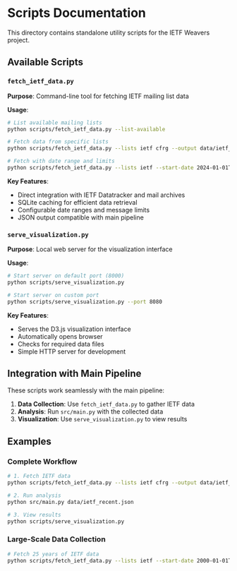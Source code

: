 # Scripts Documentation

This directory contains standalone utility scripts for the IETF Weavers project.

## Available Scripts

### `fetch_ietf_data.py`

**Purpose**: Command-line tool for fetching IETF mailing list data

**Usage**:
```bash
# List available mailing lists
python scripts/fetch_ietf_data.py --list-available

# Fetch data from specific lists
python scripts/fetch_ietf_data.py --lists ietf cfrg --output data/ietf_data.json

# Fetch with date range and limits
python scripts/fetch_ietf_data.py --lists ietf --start-date 2024-01-01T00:00:00 --max-messages 1000
```

**Key Features**:
- Direct integration with IETF Datatracker and mail archives
- SQLite caching for efficient data retrieval
- Configurable date ranges and message limits
- JSON output compatible with main pipeline

### `serve_visualization.py`

**Purpose**: Local web server for the visualization interface

**Usage**:
```bash
# Start server on default port (8000)
python scripts/serve_visualization.py

# Start server on custom port
python scripts/serve_visualization.py --port 8080
```

**Key Features**:
- Serves the D3.js visualization interface
- Automatically opens browser
- Checks for required data files
- Simple HTTP server for development

## Integration with Main Pipeline

These scripts work seamlessly with the main pipeline:

1. **Data Collection**: Use `fetch_ietf_data.py` to gather IETF data
2. **Analysis**: Run `src/main.py` with the collected data
3. **Visualization**: Use `serve_visualization.py` to view results

## Examples

### Complete Workflow

```bash
# 1. Fetch IETF data
python scripts/fetch_ietf_data.py --lists ietf cfrg --output data/ietf_recent.json

# 2. Run analysis
python src/main.py data/ietf_recent.json

# 3. View results
python scripts/serve_visualization.py
```

### Large-Scale Data Collection

```bash
# Fetch 25 years of IETF data
python scripts/fetch_ietf_data.py --lists ietf --start-date 2000-01-01T00:00:00 --end-date 2024-12-31T23:59:59 --output data/ietf_25years.json
```
